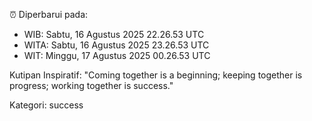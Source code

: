⏰ Diperbarui pada:
- WIB: Sabtu, 16 Agustus 2025 22.26.53 UTC
- WITA: Sabtu, 16 Agustus 2025 23.26.53 UTC
- WIT: Minggu, 17 Agustus 2025 00.26.53 UTC

Kutipan Inspiratif:
"Coming together is a beginning; keeping together is progress; working together is success."


Kategori: success

